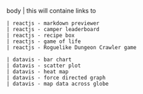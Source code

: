 body
    | this will containe links to

    | reactjs - markdown previewer
    | reactjs - camper leaderboard
    | reactjs - recipe box
    | reactjs - game of life
    | reactjs - Roguelike Dungeon Crawler game

    | datavis - bar chart
    | datavis - scatter plot
    | datavis - heat map
    | datavis - force directed graph
    | datavis - map data across globe